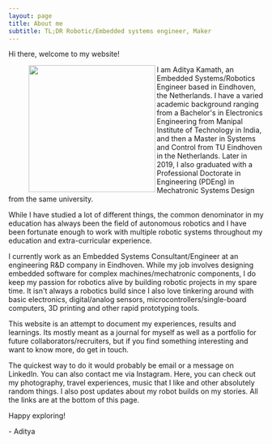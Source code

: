 ```yaml
---
layout: page
title: About me
subtitle: TL;DR Robotic/Embedded systems engineer, Maker
---
```


Hi there, welcome to my website!

<figure class="aligncenter">
	<img align="left" width="250" height="250" src="https://adityakamath.github.com/assets/img/about_me2.png" />
</figure>

I am Aditya Kamath, an Embedded Systems/Robotics Engineer based in Eindhoven, the Netherlands. I have a varied academic background ranging from a Bachelor's in Electronics Engineering from Manipal Institute of Technology in India, and then a Master in Systems and Control from TU Eindhoven in the Netherlands. Later in 2019, I also graduated with a Professional Doctorate in Engineering (PDEng) in Mechatronic Systems Design from the same university. 

While I have studied a lot of different things, the common denominator in my education has always been the field of autonomous robotics and I have been fortunate enough to work with multiple robotic systems throughout my education and extra-curricular experience.

I currently work as an Embedded Systems Consultant/Engineer at an engineering R&D company in Eindhoven. While my job involves designing embedded software for complex machines/mechatronic components, I do keep my passion for robotics alive by building robotic projects in my spare time. It isn't always a robotics build since I also love tinkering around with basic electronics, digital/analog sensors, microcontrollers/single-board computers, 3D printing and other rapid prototyping tools. 

This website is an attempt to document my experiences, results and learnings. Its mostly meant as a journal for myself as well as a portfolio for future collaborators/recruiters, but if you find something interesting and want to know more, do get in touch.

The quickest way to do it would probably be email or a message on LinkedIn. You can also contact me via Instagram. Here, you can check out my photography, travel experiences, music that I like and other absolutely random things. I also post updates about my robot builds on my stories. All the links are at the bottom of this page. 

Happy exploring!

\- Aditya


